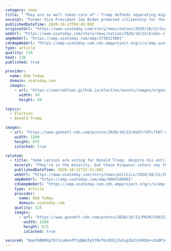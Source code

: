 ```yaml
---
category: news
title: "'They are so well taken care of': Trump defends separating migrant children from parents"
excerpt: "Former Vice President Joe Biden promised citizenship for the nation's undocumented immigrants while President Donald Trump defended his own record."
publishedDateTime: 2020-10-23T04:45:00Z
originalUrl: "https://www.usatoday.com/story/news/nation/2020/10/22/biden-slams-trump-promises-citizenship-undocumented-immigrants/3738323001/"
webUrl: "https://www.usatoday.com/story/news/nation/2020/10/22/biden-slams-trump-promises-citizenship-undocumented-immigrants/3738323001/"
ampWebUrl: "https://amp.usatoday.com/amp/3738323001"
cdnAmpWebUrl: "https://amp-usatoday-com.cdn.ampproject.org/c/s/amp.usatoday.com/amp/3738323001"
type: article
quality: 116
heat: 136
published: true

provider:
  name: USA Today
  domain: usatoday.com
  images:
    - url: "https://smartableai.github.io/election/assets/images/organizations/usatoday.com-50x50.jpg"
      width: 50
      height: 50

topics:
  - Election
  - Donald Trump

images:
  - url: "https://www.gannett-cdn.com/presto/2020/10/23/USAT/fdfcf507-c36c-40fd-913b-bba926a51f63-Trump_Debate_Election.jpg?auto=webp&crop=2570,1446,x75,y48&format=pjpg&width=1200"
    width: 1200
    height: 675
    isCached: true

related:
  - title: "Some Latinos are voting for Donald Trump, despite his anti-immigrant attacks. This is why."
    excerpt: "They're in the minority, but these Hispanic voters say they like Trump's business skills and share his worries about criminal immigrants."
    publishedDateTime: 2020-10-21T12:51:00Z
    webUrl: "https://www.usatoday.com/story/news/politics/2020/10/21/2020-election-why-these-latinos-new-jersey-voting-trump/6003106002/"
    ampWebUrl: "https://amp.usatoday.com/amp/6003106002"
    cdnAmpWebUrl: "https://amp-usatoday-com.cdn.ampproject.org/c/s/amp.usatoday.com/amp/6003106002"
    type: article
    provider:
      name: USA Today
      domain: usatoday.com
    quality: 115
    images:
      - url: "https://www.gannett-cdn.com/presto/2020/10/13/PNJM/249152a4-c715-4a97-bafe-5728d4b8b63b-101320-Union_City-MarteTrump-008.JPG?auto=webp&crop=3027,1703,x0,y0&format=pjpg&width=1200"
        width: 1200
        height: 675
        isCached: true

secured: "KqoYbBN8Xp7U7zcuHvmfP1qBWLRy5TMuT6c65DjZuIug2bZsS9Xbb+v3oQPJma7LPoYlH+dL1Mp5BPhMUgL5wAma2Rma/mnWNRhRb0thEPKkyWdFxZaC6CrsTHsCo4glGBw3pZgVa/SHH7YP2a/nSP084IZKNPVcSGRRLe2tvHWUpDWXLZLLqO+FR3AbSUjNvTsLmT85Y/WUfiGUfIMurcEiPbEaEfZNAJiFIxvkAQbiezUUASVc9qwjJ9RDLnVubZnX+Zh1QIeC4k7bD042Rz6F1DRibnsXx3mSmnWbxLo/TKnYu2doljx/S2pd5bsq679SrK00X2r3aDdhr1cMaDSIQqodzCvgw3eMF7F6xzs=;nA3yucDZhg5W066C/2uZ4w=="
---
```


